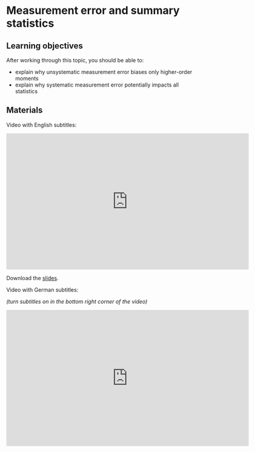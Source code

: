 # Measurement error and summary statistics

## Learning objectives

After working through this topic, you should be able to:

- explain why unsystematic measurement error biases only higher-order moments
- explain why systematic measurement error potentially impacts all statistics

## Materials

Video with English subtitles:

<iframe
  src="https://electure.uni-bonn.de/paella7/ui/watch.html?id=7bb6cdfd-71b6-4951-aa5c-a57dd2f23bdb"
  width="640"
  height="360"
  frameborder="0"
  allowfullscreen
></iframe>

Download the [slides](stats_dispersion_concentration-measurement_error.pdf).

Video with German subtitles:

*(turn subtitles on in the bottom right corner of the video)*

<iframe
  src="https://electure.uni-bonn.de/paella7/ui/watch.html?id=47fb68cc-3f57-4054-8de4-786f3d566f96"
  width="640"
  height="360"
  frameborder="0"
  allowfullscreen
></iframe>
